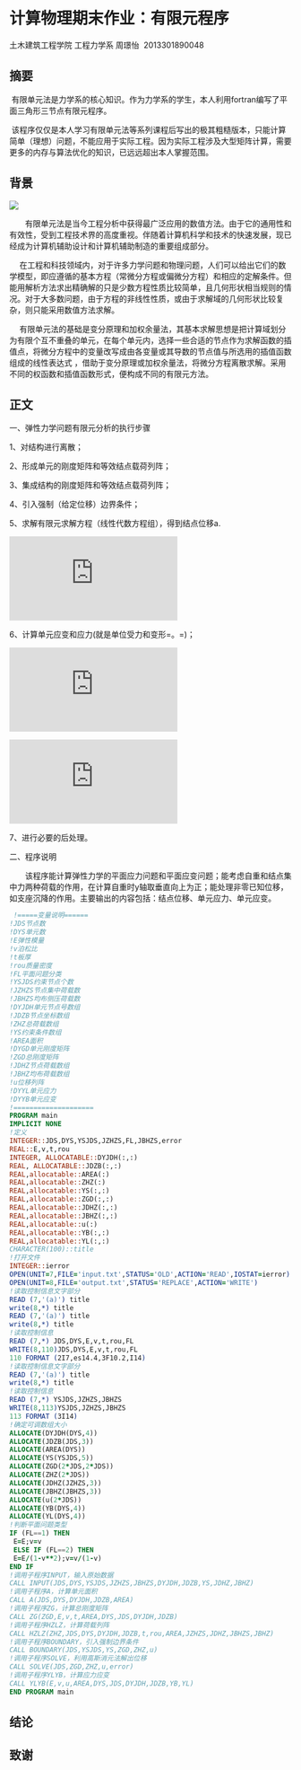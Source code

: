 # 计算物理期末作业：有限元程序
土木建筑工程学院  工程力学系  周璟怡  2013301890048

## 摘要
  有限单元法是力学系的核心知识。作为力学系的学生，本人利用fortran编写了平面三角形三节点有限元程序。
    
  该程序仅仅是本人学习有限单元法等系列课程后写出的极其粗糙版本，只能计算简单（理想）问题，不能应用于实际工程。因为实际工程涉及大型矩阵计算，需要更多的内存与算法优化的知识，已远远超出本人掌握范围。
  
## 背景

![](http://www.cadjapan.com/products/cae_kouzou/ansys/img/index_04.jpg)

　　有限单元法是当今工程分析中获得最广泛应用的数值方法。由于它的通用性和有效性，受到工程技术界的高度重视。伴随着计算机科学和技术的快速发展，现已经成为计算机辅助设计和计算机辅助制造的重要组成部分。
  
  　在工程和科技领域内，对于许多力学问题和物理问题，人们可以给出它们的数学模型，即应遵循的基本方程（常微分方程或偏微分方程）和相应的定解条件。但能用解析方法求出精确解的只是少数方程性质比较简单，且几何形状相当规则的情况。对于大多数问题，由于方程的非线性性质，或由于求解域的几何形状比较复杂，则只能采用数值方法求解。
   
  　有限单元法的基础是变分原理和加权余量法，其基本求解思想是把计算域划分为有限个互不重叠的单元，在每个单元内，选择一些合适的节点作为求解函数的插值点，将微分方程中的变量改写成由各变量或其导数的节点值与所选用的插值函数组成的线性表达式 ，借助于变分原理或加权余量法，将微分方程离散求解。采用不同的权函数和插值函数形式，便构成不同的有限元方法。
   
## 正文
一、弹性力学问题有限元分析的执行步骤

1、对结构进行离散；

2、形成单元的刚度矩阵和等效结点载荷列阵；

3、集成结构的刚度矩阵和等效结点载荷列阵；

4、引入强制（给定位移）边界条件；

5、求解有限元求解方程（线性代数方程组），得到结点位移a.

![](http://latex.codecogs.com/gif.latex?Ka%3DP)

6、计算单元应变和应力(就是单位受力和变形=。=)；

![](http://latex.codecogs.com/gif.latex?%5Cvarepsilon%20%3DBa%5Ee)

![](http://latex.codecogs.com/gif.latex?%5Csigma%20%3DD%28%5Cvarepsilon%20-%5Cvarepsilon%20_%7B0%7D%29&plus;%5Csigma%20_%7B0%7D)

7、进行必要的后处理。

二、程序说明

　　该程序能计算弹性力学的平面应力问题和平面应变问题；能考虑自重和结点集中力两种荷载的作用，在计算自重时y轴取垂直向上为正；能处理非零已知位移，如支座沉降的作用。主要输出的内容包括：结点位移、单元应力、单元应变。
  
  
  ```fortran
   !=====变量说明======
!JDS节点数
!DYS单元数
!E弹性模量
!v泊松比
!t板厚
!rou质量密度
!FL平面问题分类
!YSJDS约束节点个数
!JZHZS节点集中荷载数
!JBHZS均布侧压荷载数
!DYJDH单元节点号数组
!JDZB节点坐标数组
!ZHZ总荷载数组
!YS约束条件数组
!AREA面积
!DYGD单元刚度矩阵
!ZGD总刚度矩阵
!JDHZ节点荷载数组
!JBHZ均布荷载数组
!u位移列阵
!DYYL单元应力
!DYYB单元应变
!====================
PROGRAM main
IMPLICIT NONE
!定义
INTEGER::JDS,DYS,YSJDS,JZHZS,FL,JBHZS,error
REAL::E,v,t,rou
INTEGER, ALLOCATABLE::DYJDH(:,:)
REAL, ALLOCATABLE::JDZB(:,:)
REAL,allocatable::AREA(:)
REAL,allocatable::ZHZ(:)
REAL,allocatable::YS(:,:)
REAL,allocatable::ZGD(:,:)
REAL,allocatable::JDHZ(:,:)
REAL,allocatable::JBHZ(:,:)
REAL,allocatable::u(:)
REAL,allocatable::YB(:,:)
REAL,allocatable::YL(:,:)
CHARACTER(100)::title
!打开文件
INTEGER::ierror
OPEN(UNIT=7,FILE='input.txt',STATUS='OLD',ACTION='READ',IOSTAT=ierror)
OPEN(UNIT=8,FILE='output.txt',STATUS='REPLACE',ACTION='WRITE')
!读取控制信息文字部分
READ (7,'(a)') title
write(8,*) title
READ (7,'(a)') title
write(8,*) title
!读取控制信息
READ (7,*) JDS,DYS,E,v,t,rou,FL
WRITE(8,110)JDS,DYS,E,v,t,rou,FL
110 FORMAT (2I7,es14.4,3F10.2,I14)
!读取控制信息文字部分
READ (7,'(a)') title
write(8,*) title
!读取控制信息
READ (7,*) YSJDS,JZHZS,JBHZS
WRITE(8,113)YSJDS,JZHZS,JBHZS
113 FORMAT (3I14)
!确定可调数组大小
ALLOCATE(DYJDH(DYS,4))
ALLOCATE(JDZB(JDS,3))
ALLOCATE(AREA(DYS))
ALLOCATE(YS(YSJDS,5))
ALLOCATE(ZGD(2*JDS,2*JDS))
ALLOCATE(ZHZ(2*JDS))
ALLOCATE(JDHZ(JZHZS,3))
ALLOCATE(JBHZ(JBHZS,3))
ALLOCATE(u(2*JDS))
ALLOCATE(YB(DYS,4))
ALLOCATE(YL(DYS,4))
!判断平面问题类型
IF (FL==1) THEN
   E=E;v=v
   ELSE IF (FL==2) THEN
   E=E/(1-v**2);v=v/(1-v)
END IF 
!调用子程序INPUT，输入原始数据
CALL INPUT(JDS,DYS,YSJDS,JZHZS,JBHZS,DYJDH,JDZB,YS,JDHZ,JBHZ)
!调用子程序A，计算单元面积 
CALL A(JDS,DYS,DYJDH,JDZB,AREA)
!调用子程序ZG，计算总刚度矩阵
CALL ZG(ZGD,E,v,t,AREA,DYS,JDS,DYJDH,JDZB)
!调用子程序HZLZ，计算荷载列阵
CALL HZLZ(ZHZ,JDS,DYS,DYJDH,JDZB,t,rou,AREA,JZHZS,JDHZ,JBHZS,JBHZ)
!调用子程序BOUNDARY，引入强制边界条件
CALL BOUNDARY(JDS,YSJDS,YS,ZGD,ZHZ,u)
!调用子程序SOLVE，利用高斯消元法解出位移
CALL SOLVE(JDS,ZGD,ZHZ,u,error)
!调用子程序YLYB，计算应力应变
CALL YLYB(E,v,u,AREA,DYS,JDS,DYJDH,JDZB,YB,YL)
END PROGRAM main
  ```
  
## 结论

## 致谢
